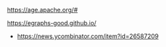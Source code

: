 https://age.apache.org/#

https://egraphs-good.github.io/
* https://news.ycombinator.com/item?id=26587209